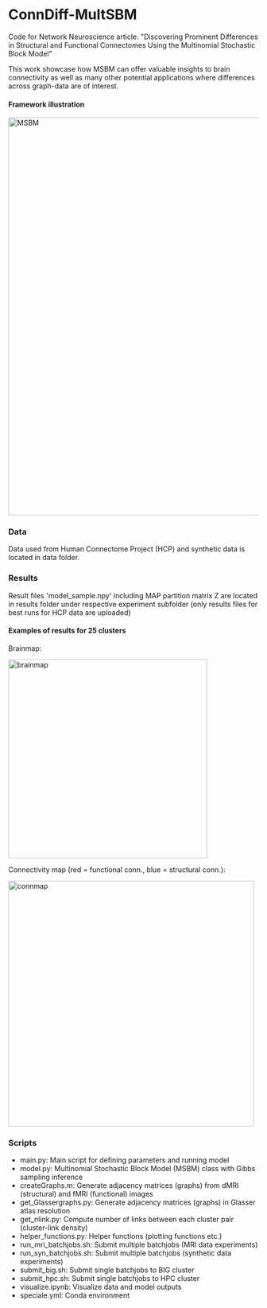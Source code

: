 # ConnDiff-MultSBM
Code for Network Neuroscience article: "Discovering Prominent Differences in Structural and Functional Connectomes Using the Multinomial Stochastic Block Model"

This work showcase how MSBM can offer valuable insights to brain connectivity as well as many other potential applications where differences across graph-data are of interest.

#### Framework illustration

<img width="800" alt="MSBM" src="https://github.com/Ninaiskov/ConnDiff-MSBM/assets/67420369/bb37427d-9c2f-4314-a682-1fde41611626">

### Data
Data used from Human Connectome Project (HCP) and synthetic data is located in data folder.

### Results
Result files 'model_sample.npy' including MAP partition matrix Z are located in results folder under respective experiment subfolder (only results files for best runs for HCP data are uploaded)

#### Examples of results for 25 clusters

Brainmap:

<img width="400" alt="brainmap" src="https://github.com/Ninaiskov/ConnDiff-MSBM/assets/67420369/5ee9ac9e-4a01-4a11-8325-cb6816656be3">

Connectivity map (red = functional conn., blue = structural conn.):

<img width="494" alt="connmap" src="https://github.com/Ninaiskov/ConnDiff-MSBM/assets/67420369/f3ef7675-6d0a-43f8-b2fd-84c6ee6ed744">


### Scripts
- main.py: Main script for defining parameters and running model
- model.py: Multinomial Stochastic Block Model (MSBM) class with Gibbs sampling inference
- createGraphs.m: Generate adjacency matrices (graphs) from dMRI (structural) and fMRI (functional) images
- get_Glassergraphs.py: Generate adjacency matrices (graphs) in Glasser atlas resolution
- get_nlink.py: Compute number of links between each cluster pair (cluster-link density)
- helper_functions.py: Helper functions (plotting functions etc.)
- run_mri_batchjobs.sh: Submit multiple batchjobs (MRI data experiments)
- run_syn_batchjobs.sh: Submit multiple batchjobs (synthetic data experiments)
- submit_big.sh: Submit single batchjobs to BIG cluster
- submit_hpc.sh: Submit single batchjobs to HPC cluster
- visualize.ipynb: Visualize data and model outputs
- speciale.yml: Conda environment
